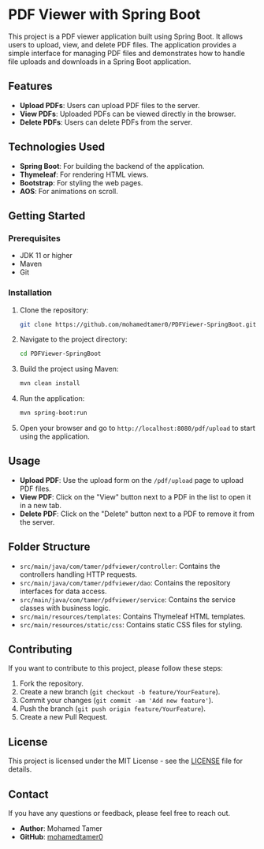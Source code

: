 # PDF Viewer with Spring Boot

This project is a PDF viewer application built using Spring Boot. It allows users to upload, view, and delete PDF files. The application provides a simple interface for managing PDF files and demonstrates how to handle file uploads and downloads in a Spring Boot application.

## Features

- **Upload PDFs**: Users can upload PDF files to the server.
- **View PDFs**: Uploaded PDFs can be viewed directly in the browser.
- **Delete PDFs**: Users can delete PDFs from the server.

## Technologies Used

- **Spring Boot**: For building the backend of the application.
- **Thymeleaf**: For rendering HTML views.
- **Bootstrap**: For styling the web pages.
- **AOS**: For animations on scroll.

## Getting Started

### Prerequisites

- JDK 11 or higher
- Maven
- Git

### Installation

1. Clone the repository:

    ```bash
    git clone https://github.com/mohamedtamer0/PDFViewer-SpringBoot.git
    ```

2. Navigate to the project directory:

    ```bash
    cd PDFViewer-SpringBoot
    ```

3. Build the project using Maven:

    ```bash
    mvn clean install
    ```

4. Run the application:

    ```bash
    mvn spring-boot:run
    ```

5. Open your browser and go to `http://localhost:8080/pdf/upload` to start using the application.

## Usage

- **Upload PDF**: Use the upload form on the `/pdf/upload` page to upload PDF files.
- **View PDF**: Click on the "View" button next to a PDF in the list to open it in a new tab.
- **Delete PDF**: Click on the "Delete" button next to a PDF to remove it from the server.

## Folder Structure

- `src/main/java/com/tamer/pdfviewer/controller`: Contains the controllers handling HTTP requests.
- `src/main/java/com/tamer/pdfviewer/dao`: Contains the repository interfaces for data access.
- `src/main/java/com/tamer/pdfviewer/service`: Contains the service classes with business logic.
- `src/main/resources/templates`: Contains Thymeleaf HTML templates.
- `src/main/resources/static/css`: Contains static CSS files for styling.

## Contributing

If you want to contribute to this project, please follow these steps:

1. Fork the repository.
2. Create a new branch (`git checkout -b feature/YourFeature`).
3. Commit your changes (`git commit -am 'Add new feature'`).
4. Push the branch (`git push origin feature/YourFeature`).
5. Create a new Pull Request.

## License

This project is licensed under the MIT License - see the [LICENSE](LICENSE) file for details.

## Contact

If you have any questions or feedback, please feel free to reach out.

- **Author**: Mohamed Tamer
- **GitHub**: [mohamedtamer0](https://github.com/mohamedtamer0)

